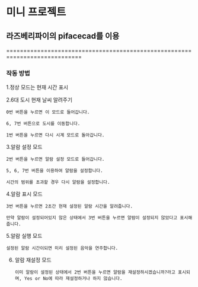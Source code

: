# 미니 프로젝트
## 라즈베리파이의 pifacecad를 이용

============================================================================

### 작동 방법
1.정상 모드는 현재 시간 표시

2.6대 도시 현재 날씨 알려주기

    0번 버튼을 누르면 이 모드로 들어갑니다. 

    6, 7번 버튼으로 도시를 이동합니다.

    1번 버튼을 누르면 다시 시계 모드로 돌아갑니다.

3.알람 설정 모드

    2번 버튼을 누르면 알람 설정 모드로 들어갑니다.

    5, 6, 7번 버튼을 이용하여 알람을 설정합니다.

    시간의 범위를 초과할 경우 다시 알람을 설정합니다.

4.알람 표시 모드

    3번 버튼을 누르면 2초간 현재 설정된 알람 시간을 알려줍니다.

    만약 알람이 설정되어있지 않은 상태에서 3번 버튼을 누르면 알람이 설정되지 않았다고 표시해줍니다.

5.알람 실행 모드
 
    설정된 알람 시간이되면 미리 설정된 음악을 연주합니다.
    
6. 알람 재설정 모드
       
       이미 알람이 설정된 상태에서 2번 버튼을 누르면 알람을 재설정하시겠습니까?라고 표시되며, Yes or No에 따라 재설정하거나 하지 않습니다. 
  
